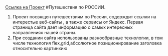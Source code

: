 
[Cсылка на Проект](https://oksanaasukhareva.github.io/russian-travel/)
#Путешествия по РОССИИ.
1. Проект посвящен путешествиям по России, содерждит ссылки на интерестые веб-сайты , а также сервисы от Яндекс. Первая страница сайта дает информацию о самых интересных направлениях нашей страны.
2. При создании сайта использованы разнообразные технологии, в том числе технология flex,grid,абсолютное позиционирование заголовка относительно картинкию


